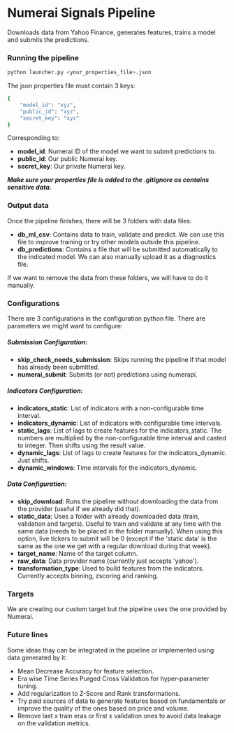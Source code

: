 # Numerai Signals Pipeline
Downloads data from Yahoo Finance, generates features, trains a model and submits the predictions.

### Running the pipeline

```sh
python launcher.py <your_properties_file>.json
```
The json properties file must contain 3 keys:
```sh
{
    "model_id": "xyz", 
    "public_id": "xyz",
    "secret_key": "xyz"
}
```
Corresponding to:
- **model_id**: Numerai ID of the model we want to submit predictions to.
- **public_id**: Our public Numerai key.
- **secret_key**: Our private Numerai key.

***Make sure your properties file is added to the .gitignore as contains sensitive data.***

### Output data
Once the pipeline finishes, there will be 3 folders with data files: 
- **db_ml_csv**: Contains data to train, validate and predict. We can use this file to improve training or try other models outside this pipeline.
- **db_predictions**: Contains a file that will be submitted automatically to the indicated model. We can also manually upload it as a diagnostics file.

If we want to remove the data from these folders, we will have to do it manually.

### Configurations
There are 3 configurations in the configuration python file. There are parameters we might want to configure:

##### Submission Configuration:
- **skip_check_needs_submission**: Skips running the pipeline if that model has already been submitted.
- **numerai_submit**: Submits (or not) predictions using numerapi.
    
##### Indicators Configuration:
- **indicators_static**: List of indicators with a non-configurable time interval.
- **indicators_dynamic**: List of indicators with configurable time intervals.
- **static_lags**: List of lags to create features for the indicators_static. The numbers are multiplied by the non-configurable time interval and casted to integer. Then shifts using the result value.
- **dynamic_lags**: List of lags to create features for the indicators_dynamic. Just shifts.
- **dynamic_windows**: Time intervals for the indicators_dynamic.

##### Data Configuration:
- **skip_download**: Runs the pipeline without downloading the data from the provider (useful if we already did that).
- **static_data**: Uses a folder with already downloaded data (train, validation and targets). Useful to train and validate at any time with the same data (needs to be placed in the folder manually). When using this option, live tickers to submit will be 0 (except if the 'static data' is the same as the one we get with a regular download during that week).
- **target_name**: Name of the target column.
- **raw_data**: Data provider name (currently just accepts 'yahoo').
- **transformation_type**: Used to build features from the indicators. Currently accepts binning, zscoring and ranking.

### Targets
We are creating our custom target but the pipeline uses the one provided by Numerai.

### Future lines
Some ideas thay can be integrated in the pipeline or implemented using data generated by it: 
- Mean Decrease Accuracy for feature selection.
- Era wise Time Series Purged Cross Validation for hyper-parameter tuning. 
- Add regularization to Z-Score and Rank transformations.
- Try paid sources of data to generate features based on fundamentals or improve the quality of the ones based on price and volume.
- Remove last x train eras or first x validation ones to avoid data leakage on the validation metrics.